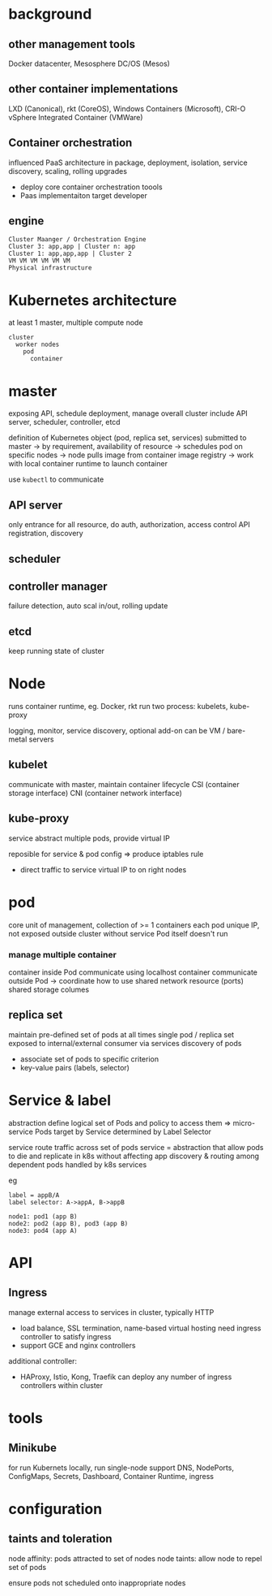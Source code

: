 # background
## other management tools
Docker datacenter, Mesosphere DC/OS (Mesos)

## other container implementations
LXD (Canonical), rkt (CoreOS), Windows Containers (Microsoft), CRI-O 
vSphere Integrated Container (VMWare)

## Container orchestration
influenced PaaS architecture in package, deployment, isolation, service discovery, 
scaling, rolling upgrades
- deploy core container orchestration toools
- Paas implementaiton target developer

## engine
```
Cluster Maanger / Orchestration Engine
Cluster 3: app,app | Cluster n: app
Cluster 1: app,app,app | Cluster 2
VM VM VM VM VM VM
Physical infrastructure
```

# Kubernetes architecture
at least 1 master, multiple compute node

```
cluster
  worker nodes
    pod
      container
```

# master
exposing API, schedule deployment, manage overall cluster
include API server, scheduler, controller, etcd

definition of Kubernetes object (pod, replica set, services) submitted to master
-> by requirement, availability of resource
-> schedules pod on specific nodes
-> node pulls image from container image registry
-> work with local container runtime to launch container

use `kubectl` to communicate

## API server
only entrance for all resource, do auth, authorization, access control
API registration, discovery

## scheduler
## controller manager
failure detection, auto scal in/out, rolling update

## etcd
keep running state of cluster


# Node
runs container runtime, eg. Docker, rkt
run two process: kubelets, kube-proxy

logging, monitor, service discovery, optional add-on
can be VM / bare-metal servers

## kubelet
communicate with master, maintain container lifecycle
CSI (container storage interface)
CNI (container network interface)

## kube-proxy
service abstract multiple pods, provide virtual IP

reposible for service & pod config => produce iptables rule
- direct traffic to service virtual IP to on right nodes


# pod
core unit of management, collection of >= 1 containers
each pod unique IP, not exposed outside cluster without service
Pod itself doesn't run 

### manage multiple container
container inside Pod communicate using localhost
container communicate outside Pod -> coordinate how to use shared network resource (ports)
shared storage columes

## replica set
maintain pre-defined set of pods at all times
single pod / replica set exposed to internal/external consumer via services
discovery of pods
- associate set of pods to specific criterion
- key-value pairs (labels, selector)

# Service & label
abstraction define logical set of Pods and policy to access them => micro-service
Pods target by Service determined by Label Selector

service route traffic across set of pods
service = abstraction that allow pods to die and replicate in k8s without affecting app
discovery & routing among dependent pods handled by k8s services

eg
```
label = appB/A
label selector: A->appA, B->appB

node1: pod1 (app B)
node2: pod2 (app B), pod3 (app B)
node3: pod4 (app A)

```


# API
## Ingress
manage external access to services in cluster, typically HTTP
  - load balance, SSL termination, name-based virtual hosting
need ingress controller to satisfy ingress
  - support GCE and nginx controllers

additional controller:
- HAProxy, Istio, Kong, Traefik
can deploy any number of ingress controllers within cluster


# tools
## Minikube
for run Kubernets locally, run single-node
support DNS, NodePorts, ConfigMaps, Secrets, Dashboard, Container Runtime, ingress


# configuration
## taints and toleration
node affinity: pods attracted to set of nodes
node taints: allow node to repel set of pods

ensure pods not scheduled onto inappropriate nodes

















